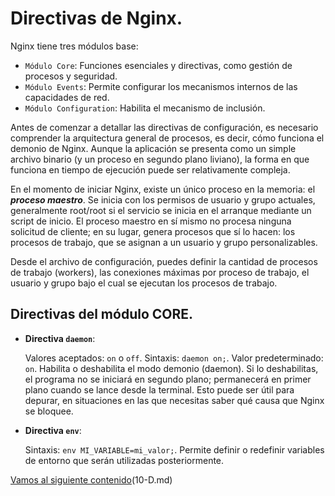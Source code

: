 # Directivas de Nginx.


Nginx tiene  tres módulos base:

- `Módulo Core`: Funciones esenciales y directivas, como gestión de procesos y seguridad.
- `Módulo Events`: Permite configurar los mecanismos internos de las capacidades de red.
- `Módulo Configuration`: Habilita el mecanismo de inclusión.

Antes de comenzar a detallar las directivas de configuración, es necesario comprender la arquitectura general de procesos, es decir, cómo funciona el demonio de Nginx. Aunque la aplicación se presenta como un simple archivo binario (y un proceso en segundo plano liviano), la forma en que funciona en tiempo de ejecución puede ser relativamente compleja.

En el momento de iniciar Nginx, existe un único proceso en la memoria: el ***proceso maestro***. Se inicia con los permisos de usuario y grupo actuales, generalmente root/root si el servicio se inicia en el arranque mediante un script de inicio. El proceso maestro en sí mismo no procesa ninguna solicitud de cliente; en su lugar, genera procesos que sí lo hacen: los procesos de trabajo, que se asignan a un usuario y grupo personalizables.

Desde el archivo de configuración, puedes definir la cantidad de procesos de trabajo (workers), las conexiones máximas por proceso de trabajo, el usuario y grupo bajo el cual se ejecutan los procesos de trabajo.

## Directivas del módulo CORE.

- **Directiva `daemon`**:

    Valores aceptados: `on` o `off`.
    Sintaxis: `daemon on;`.
    Valor predeterminado: `on`.
    Habilita o deshabilita el modo demonio (daemon). Si lo deshabilitas, el programa no se iniciará en segundo plano; permanecerá en primer plano cuando se lance desde la terminal. Esto puede ser útil para depurar, en situaciones en las que necesitas saber qué causa que Nginx se bloquee.

- **Directiva `env`**:

    Sintaxis: `env MI_VARIABLE=mi_valor;`.
    Permite definir o redefinir variables de entorno que serán utilizadas posteriormente.


[Vamos al siguiente contenido](./10-B.md)(10-D.md)